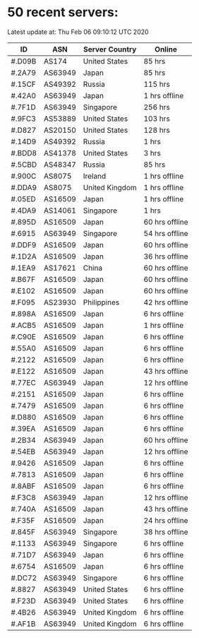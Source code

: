 # 50 recent servers:

Latest update at: Thu Feb 06 09:10:12 UTC 2020

| ID | ASN | Server Country | Online |
| -- | --- | -------------- | ------ |
| #.D09B | AS174 | United States | 85 hrs |
| #.2A79 | AS63949 | Japan | 85 hrs |
| #.15CF | AS49392 | Russia | 115 hrs |
| #.42A0 | AS63949 | Japan | 1 hrs offline |
| #.7F1D | AS63949 | Singapore | 256 hrs |
| #.9FC3 | AS53889 | United States | 103 hrs |
| #.D827 | AS20150 | United States | 128 hrs |
| #.14D9 | AS49392 | Russia | 1 hrs |
| #.BDD8 | AS41378 | United States | 3 hrs |
| #.5CBD | AS48347 | Russia | 85 hrs |
| #.900C | AS8075 | Ireland | 1 hrs offline |
| #.DDA9 | AS8075 | United Kingdom | 1 hrs offline |
| #.05ED | AS16509 | Japan | 1 hrs offline |
| #.4DA9 | AS14061 | Singapore | 1 hrs |
| #.895D | AS16509 | Japan | 60 hrs offline |
| #.6915 | AS63949 | Singapore | 54 hrs offline |
| #.DDF9 | AS16509 | Japan | 60 hrs offline |
| #.1D2A | AS16509 | Japan | 36 hrs offline |
| #.1EA9 | AS17621 | China | 60 hrs offline |
| #.B67F | AS16509 | Japan | 60 hrs offline |
| #.E102 | AS16509 | Japan | 60 hrs offline |
| #.F095 | AS23930 | Philippines | 42 hrs offline |
| #.898A | AS16509 | Japan | 6 hrs offline |
| #.ACB5 | AS16509 | Japan | 1 hrs offline |
| #.C90E | AS16509 | Japan | 6 hrs offline |
| #.55A0 | AS16509 | Japan | 6 hrs offline |
| #.2122 | AS16509 | Japan | 6 hrs offline |
| #.E122 | AS16509 | Japan | 43 hrs offline |
| #.77EC | AS63949 | Japan | 12 hrs offline |
| #.2151 | AS16509 | Japan | 6 hrs offline |
| #.7479 | AS16509 | Japan | 6 hrs offline |
| #.D880 | AS16509 | Japan | 6 hrs offline |
| #.39EA | AS16509 | Japan | 6 hrs offline |
| #.2B34 | AS63949 | Japan | 60 hrs offline |
| #.54EB | AS63949 | Japan | 12 hrs offline |
| #.9426 | AS16509 | Japan | 6 hrs offline |
| #.7813 | AS16509 | Japan | 6 hrs offline |
| #.8ABF | AS16509 | Japan | 6 hrs offline |
| #.F3C8 | AS63949 | Japan | 12 hrs offline |
| #.740A | AS16509 | Japan | 43 hrs offline |
| #.F35F | AS16509 | Japan | 24 hrs offline |
| #.845F | AS63949 | Singapore | 38 hrs offline |
| #.1133 | AS63949 | Singapore | 6 hrs offline |
| #.71D7 | AS63949 | Japan | 6 hrs offline |
| #.6754 | AS16509 | Japan | 6 hrs offline |
| #.DC72 | AS63949 | Singapore | 6 hrs offline |
| #.8827 | AS63949 | United States | 6 hrs offline |
| #.F23D | AS63949 | United States | 6 hrs offline |
| #.4B26 | AS63949 | United Kingdom | 6 hrs offline |
| #.AF1B | AS63949 | United Kingdom | 6 hrs offline |

